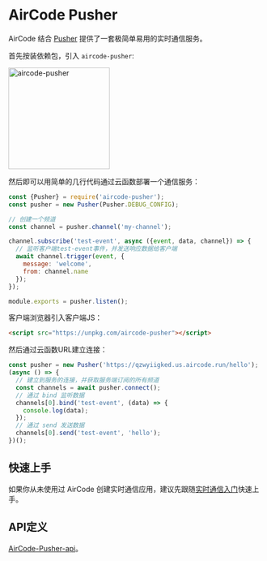 # AirCode Pusher

AirCode 结合 [Pusher](https://pusher.com/) 提供了一套极简单易用的实时通信服务。

首先按装依赖包，引入 `aircode-pusher`:

<img src="https://aircode-yvo.b-cdn.net/resource/1691045457929-7rhky4e0aws.jpg" alt="aircode-pusher" width="200">

然后即可以用简单的几行代码通过云函数部署一个通信服务：

```js
const {Pusher} = require('aircode-pusher');
const pusher = new Pusher(Pusher.DEBUG_CONFIG);

// 创建一个频道
const channel = pusher.channel('my-channel');

channel.subscribe('test-event', async ({event, data, channel}) => {
  // 监听客户端test-event事件，并发送响应数据给客户端
  await channel.trigger(event, {
    message: 'welcome', 
    from: channel.name
  });
});

module.exports = pusher.listen();
```

客户端浏览器引入客户端JS：

```html
<script src="https://unpkg.com/aircode-pusher"></script>
```

然后通过云函数URL建立连接：

```js
const pusher = new Pusher('https://qzwyiigked.us.aircode.run/hello');
(async () => {
  // 建立到服务的连接，并获取服务端订阅的所有频道
  const channels = await pusher.connect();
  // 通过 bind 监听数据
  channels[0].bind('test-event', (data) => {
    console.log(data);
  });
  // 通过 send 发送数据
  channels[0].send('test-event', 'hello');
})();
```

## 快速上手

如果你从未使用过 AirCode 创建实时通信应用，建议先跟随[实时通信入门](docs/cn-getting-started.md)快速上手。

## API定义

[AirCode-Pusher-api](docs/cn-pusher-api.md)。
